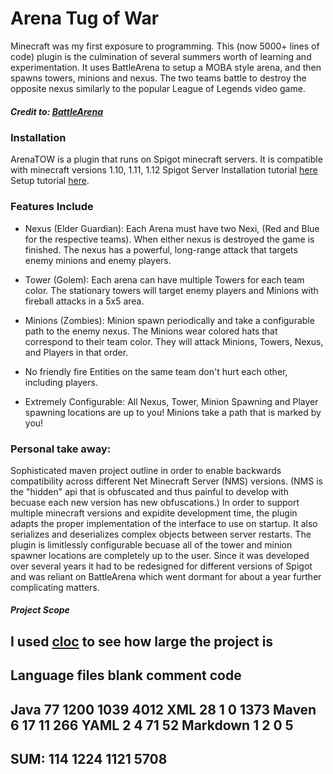 # Arena Tug of War
Minecraft was my first exposure to programming. This (now 5000+ lines of code) plugin is the culmination of several summers worth of learning and experimentation. It uses BattleArena to setup a MOBA style arena, and then spawns towers, minions and nexus. The two teams battle to destroy the opposite nexus similarly to the popular League of Legends video game.
##### Credit to: [BattleArena](https://github.com/BattlePlugins/BattleArena)

### Installation
ArenaTOW is a plugin that runs on Spigot minecraft servers. It is compatible with minecraft versions 1.10, 1.11, 1.12
Spigot Server Installation tutorial [here](https://www.spigotmc.org/wiki/spigot-installation/)
Setup tutorial [here](https://www.youtube.com/watch?v=dDaS4_0cbno&t=49s).

### Features Include
- Nexus (Elder Guardian):
Each Arena must have two Nexi, (Red and Blue for the respective teams). When either nexus is destroyed the game is finished. The nexus has a powerful, long-range attack that targets enemy minions and enemy players.

- Tower (Golem):
Each arena can have multiple Towers for each team color. The stationary towers will target enemy players and Minions with fireball attacks in a 5x5 area.

- Minions (Zombies):
Minion spawn periodically and take a configurable path to the enemy nexus. The Minions wear colored hats that correspond to their team color. They will attack Minions, Towers, Nexus, and Players in that order.

- No friendly fire
Entities on the same team don't hurt each other, including players.

- Extremely Configurable:
All Nexus, Tower, Minion Spawning and Player spawning locations are up to you! Minions take a path that is marked by you!

### Personal take away:
  Sophisticated maven project outline in order to enable backwards compatibility across different Net Minecraft Server (NMS) versions. (NMS is the "hidden" api that is obfuscated and thus painful to develop with becuase each new version has new obfuscations.) 
  In order to support multiple minecraft versions and expidite development time, the plugin adapts the proper implementation of the interface to use on startup. 
  It also serializes and deserializes complex objects between server restarts. The plugin is limitlessly configurable becuase all of the tower and minion spawner locations are completely up to the user. 
  Since it was developed over several years it had to be redesigned for different versions of Spigot and was reliant on BattleArena which went dormant for about a year further complicating matters. 

##### Project Scope
I used [cloc](https://github.com/AlDanial/cloc#quick-start-) to see how large the project is
-------------------------------------------------------------------------------
Language                     files          blank        comment           code
-------------------------------------------------------------------------------
Java                            77           1200           1039           4012
XML                             28              1              0           1373
Maven                            6             17             11            266
YAML                             2              4             71             52
Markdown                         1              2              0              5
-------------------------------------------------------------------------------
SUM:                           114           1224           1121           5708
-------------------------------------------------------------------------------
